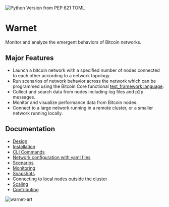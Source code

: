 ![Python Version from PEP 621 TOML](https://img.shields.io/python/required-version-toml?tomlFilePath=https://raw.githubusercontent.com/bitcoin-dev-project/warnet/main/pyproject.toml)
# Warnet

Monitor and analyze the emergent behaviors of Bitcoin networks.

## Major Features

* Launch a bitcoin network with a specified number of nodes connected to each other according to a network topology.
* Run scenarios of network behavior across the network which can be programmed using the Bitcoin Core functional [test_framework language](https://github.com/bitcoin/bitcoin/tree/master/test/functional).
* Collect and search data from nodes including log files and p2p messages.
* Monitor and visualize performance data from Bitcoin nodes.
* Connect to a large network running in a remote cluster, or a smaller network running locally.

## Documentation

- [Design](/DESIGN.md)
- [Installation](/docs/install.md)
- [CLI Commands](/docs/warnet.md)
- [Network configuration with yaml files](/docs/config.md)
- [Scenarios](/docs/scenarios.md)
- [Monitoring](/docs/logging_monitoring.md)
- [Snapshots](/docs/snapshots.md)
- [Connecting to local nodes outside the cluster](/docs/connecting-local-nodes.md)
- [Scaling](/docs/scaling.md)
- [Contributing](/docs/developer-notes.md)

![warnet-art](https://raw.githubusercontent.com/bitcoin-dev-project/warnet/main/docs/machines.webp)
